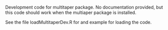 Development code for multitaper package. No documentation provided, but this code should work when the multiaper package is installed.

See the file loadMultitaperDev.R for and example for loading the code.

